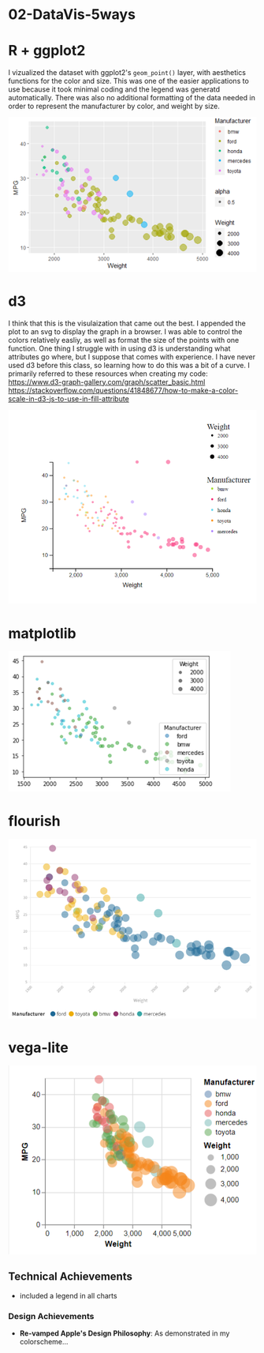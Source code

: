 
# 02-DataVis-5ways

# R + ggplot2 

I vizualized the dataset with ggplot2's `geom_point()` layer, with aesthetics functions for the color and size.
This was one of the easier applications to use because it took minimal coding and the legend was generatd automatically. 
There was also no additional formatting of the data needed in order to represent the manufacturer by color, and weight by size. 

![ggplot2](img/ggplot2.png)

# d3

I think that this is the visulaization that came out the best. I appended the plot to an svg to display the graph in a browser. I was able to control the colors relatively easliy, as well as format the size of the points with one function. 
One thing I struggle with in using d3 is understanding what attributes go where, but I suppose that comes with experience. 
I have never used d3 before this class, so learning how to do this was a bit of a curve. I primarily referred to these resources when creating my code: 
https://www.d3-graph-gallery.com/graph/scatter_basic.html
https://stackoverflow.com/questions/41848677/how-to-make-a-color-scale-in-d3-js-to-use-in-fill-attribute 


![d3](img/d3.png)

# matplotlib

![matplotlib](img/matplotlib.png)

# flourish

![flourish](img/flourish.png)

# vega-lite

![vega-lite](img/vega-lite.png)

## Technical Achievements
- included a legend in all charts

### Design Achievements
- **Re-vamped Apple's Design Philosophy**: As demonstrated in my colorscheme...
